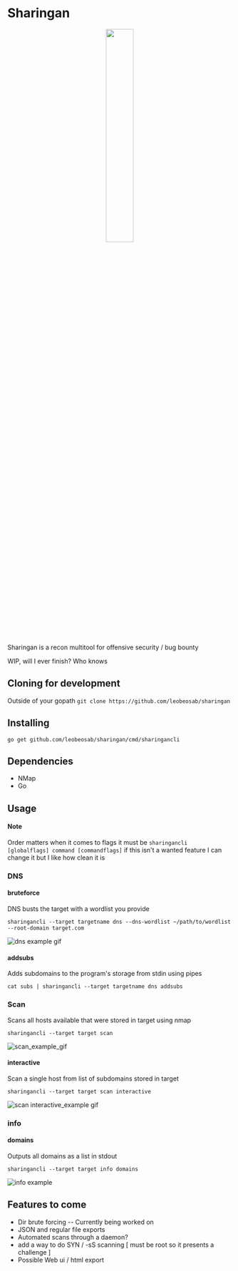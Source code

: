 # Sharingan

<p align="center">
	<img src="./icon.jpg" width="35%" >
</p>

Sharingan is a recon multitool for offensive security / bug bounty

WIP, will I ever finish? Who knows

## Cloning for development
Outside of your gopath
`git clone https://github.com/leobeosab/sharingan`

## Installing
`go get github.com/leobeosab/sharingan/cmd/sharingancli`

## Dependencies
*   NMap
*   Go

## Usage
#### Note
Order matters when it comes to flags it must be `sharingancli [globalflags] command [commandflags]` if this isn't a wanted feature I can change it but I like how clean it is

### DNS
#### bruteforce
DNS busts the target with a wordlist you provide 
```
sharingancli --target targetname dns --dns-wordlist ~/path/to/wordlist --root-domain target.com
```
![dns example gif](./dns_example.gif)

#### addsubs
Adds subdomains to the program's storage from stdin using pipes
```
cat subs | sharingancli --target targetname dns addsubs
```

### Scan
Scans all hosts available that were stored in target using nmap
```
sharingancli --target target scan
```
![scan_example_gif](./scan_example.gif)

#### interactive
Scan a single host from list of subdomains stored in target 
```
sharingancli --target target scan interactive
```
![scan interactive_example gif](./scan_interactive_example.gif)

### info
#### domains
Outputs all domains as a list in stdout
```
sharingancli --target target info domains
```
![info example](./info_example.png)

## Features to come 
*   Dir brute forcing -- Currently being worked on
*   JSON and regular file exports
*   Automated scans through a daemon?
*   add a way to do SYN / -sS scanning [ must be root so it presents a challenge ]
*   Possible Web ui / html export
